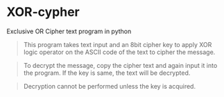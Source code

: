 # XOR-cypher
Exclusive OR Cipher text program in python

>This program takes text input and an 8bit cipher key to apply XOR logic operator on the ASCII code of the text to cipher the message. 

>To decrypt the message, copy the cipher text and again input it into the program. If the key is same, the text will be decrypted.

>Decryption cannot be performed unless the key is acquired.
